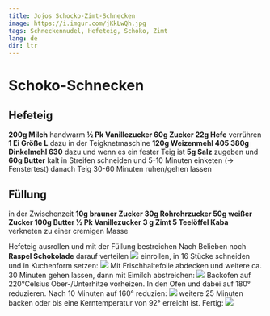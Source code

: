 ```yaml
---
title: Jojos Schocko-Zimt-Schnecken
image: https://i.imgur.com/jKkLwQh.jpg
tags: Schneckennudel, Hefeteig, Schoko, Zimt
lang: de
dir: ltr 
---
```


# Schoko-Schnecken

## Hefeteig
**200g Milch** handwarm
**½ Pk Vanillezucker
60g Zucker
22g Hefe**
verrühren
**1 Ei Größe L** dazu
in der Teigknetmaschine
**120g Weizenmehl 405
380g Dinkelmehl 630**
dazu und wenn es ein fester Teig ist
**5g Salz** zugeben
und
**60g Butter** kalt in Streifen schneiden und
5-10 Minuten einketen (-> Fenstertest)
danach Teig 30-60 Minuten ruhen/gehen lassen

## Füllung
in der Zwischenzeit
**10g brauner Zucker
30g Rohrohrzucker
50g weißer Zucker
100g Butter
½ Pk Vanillezucker
3 g Zimt
5 Teelöffel Kaba**
verkneten zu einer cremigen Masse

Hefeteig ausrollen und mit der Füllung bestreichen
Nach Belieben noch **Raspel Schokolade** darauf verteilen 
![](https://i.imgur.com/wUOLe68.jpg)
einrollen, in 16 Stücke schneiden und in Kuchenform setzen:
![](https://i.imgur.com/SDUk9If.jpg)
Mit Frischhaltefolie abdecken und weitere ca. 30 Minuten gehen lassen, dann mit Eimilch abstreichen:
![](https://i.imgur.com/j6GueQa.jpg)
Backofen auf 220°Celsius Ober-/Unterhitze vorheizen.
In den Ofen und dabei auf 180° reduzieren.
Nach 10 Minuten auf 160° reduzien:
![](https://i.imgur.com/tyUHCKs.jpg)
weitere 25 Minuten backen oder bis eine Kerntemperatur von 92° erreicht ist. Fertig:
![](https://i.imgur.com/WrOQZqQ.jpg)
